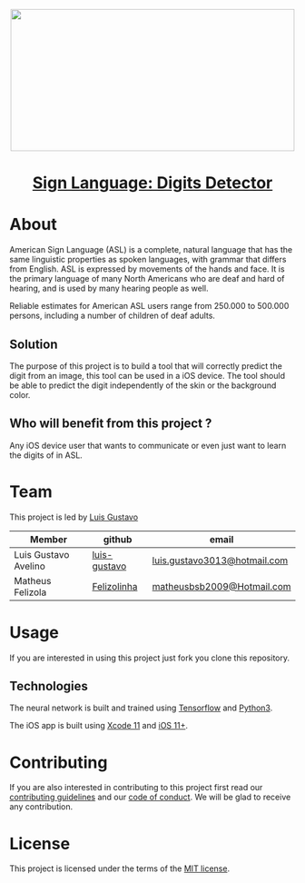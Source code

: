 <p align="center">
  <img width="500" height="250" src="https://i.imgur.com/aPBcgFv.png">
</p>

<h1 align="center">
  <a href="https://github.com/deeplearningunb/Sign-Language-Digits-Detector">
    Sign Language: Digits Detector
  </a>
</h1>

# About

American Sign Language (ASL) is a complete, natural language that has the same linguistic properties as spoken languages, with grammar that differs from English. ASL is expressed by movements of the hands and face. It is the primary language of many North Americans who are deaf and hard of hearing, and is used by many hearing people as well.

Reliable estimates for American ASL users range from 250.000 to 500.000 persons, including a number of children of deaf adults.

## Solution

The purpose of this project is to build a tool that will correctly predict the digit from an image, this tool can be used in a iOS device. The tool should be able to predict the digit independently of the skin or the background color.

## Who will benefit from this project ?

Any iOS device user that wants to communicate or even just want to learn the digits of in ASL.

# Team

This project is led by [Luis Gustavo]()

| Member               | github        | email                  |
|----------------------|--------------|------------------------|
| Luis Gustavo Avelino | [luis-gustavo](https://github.com/luis-gustavo) | luis.gustavo3013@hotmail.com |
| Matheus Felizola     | [Felizolinha](https://github.com/Felizolinha)   | matheusbsb2009@Hotmail.com |

# Usage

If you are interested in using this project just fork you clone this repository.

## Technologies

The neural network is built and trained using [Tensorflow](https://www.tensorflow.org/) and [Python3](https://www.python.org/downloads/).

  The iOS app is built using [Xcode 11](https://developer.apple.com/xcode/) and [iOS 11+](https://www.apple.com/br/ios/ios-13/).

# Contributing

If you are also interested in contributing to this project first read our [contributing guidelines](https://github.com/deeplearningunb/Sign-Language-Digits-Detector/blob/dev/CONTRIBUTING.md) and our [code of conduct](https://github.com/deeplearningunb/Sign-Language-Digits-Detector/blob/dev/CODE_OF_CONDUCT.md). We will be glad to receive any contribution.

# License

This project is licensed under the terms of the [MIT license](https://github.com/deeplearningunb/Sign-Language-Digits-Detector/blob/dev/LICENSE).
